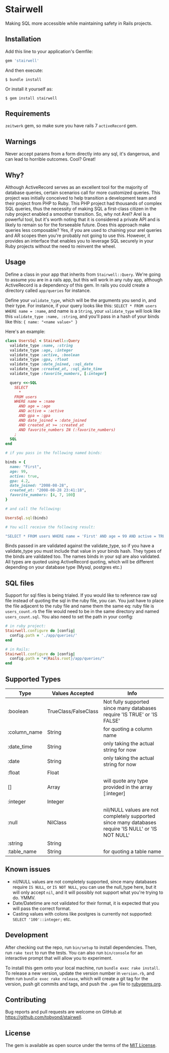 # Stairwell

Making SQL more accessible while maintaining safety in Rails projects.

## Installation

Add this line to your application's Gemfile:

```ruby
gem 'stairwell'
```

And then execute:

    $ bundle install

Or install it yourself as:

    $ gem install stairwell

## Requirements
`zeitwerk` gem, so make sure you have rails 7
`activeRecord` gem.

## Warnings
Never accept params from a form directly into any sql, it's dangerous, and can lead to horrible outcomes. Cool? Great!

## Why?
Although ActiveRecord serves as an excellent tool for the majority of database queries, certain scenarios call for more customized queries.
This project was initially conceived to help transition a development team and their project from PHP to Ruby. This PHP project had thousands of complex SQL queries, thus the necessity of making SQL a first-class citizen in the ruby project enabled a smoother transition.
So, why not Arel? Arel is a powerful tool, but it's worth noting that it is considered a private API and is likely to remain so for the forseeable future.
Does this approach make queries less composable? Yes, if you are used to chaining your arel queries and AR scopes then you're probably not going to use this. However, it provides an interface that enables you to leverage SQL securely in your Ruby projects without the need to reinvent the wheel.

## Usage

Define a class in your app that inherits from `Stairwell::Query`. We're going to assume you are in a rails app, but this will work in any ruby app, although ActiveRecord is a dependency of this gem.
In rails you could create a directory called `app/queries` for instance.

Define your `validate_type`, which will be the arguments you send in, and their type. For instance, if your query looks like this: `SELECT * FROM users WHERE name = :name`, and name is a `String`, your `validate_type` will look like this `validate_type :name, :string`, and you'll pass in a hash of your binds like this: `{ name: "<name value>" }`

Here's an example:
```ruby
class UsersSql < Stairwell::Query
  validate_type :name, :string
  validate_type :age, :integer
  validate_type :active, :boolean
  validate_type :gpa, :float
  validate_type :date_joined, :sql_date
  validate_type :created_at, :sql_date_time
  validate_type :favorite_numbers, [:integer]

  query <<-SQL
    SELECT
      *
    FROM users
    WHERE name = :name
      AND age = :age
      AND active = :active
      AND gpa = :gpa
      AND date_joined = :date_joined
      AND created_at >= :created_at
      AND favorite_numbers IN (:favorite_numbers)
    ;
  SQL
end

# if you pass in the following named binds:

binds = {
  name: "First",
  age: 99,
  active: true,
  gpa: 4.2,
  date_joined: "2008-08-28",
  created_at: "2008-08-28 23:41:18",
  favorite_numbers: [4, 7, 100]
}

# and call the following:

UsersSql.sql(binds)

# You will receive the following result:

"SELECT * FROM users WHERE name = 'First' AND age = 99 AND active = TRUE AND date_joined = '2008-08-28' AND created_at >= '2008-08-28 23:41:18' AND gpa = 4.2 AND favorite_numbers IN (4, 7, 100) ;"
```

Binds passed in are validated against the validate_type, so if you have a validate_type you must include that value in your binds hash.
They types of the binds are validated too.
The names binds in your sql are also validated.
All types are quoted using ActiveRecord quoting, which will be different depending on your database type (Mysql, postgres etc.)

## SQL files
Support for sql files is being trialed. If you would like to reference raw sql file instead of quoting the sql in the ruby file, you can. You just have to place the file adjacent to the ruby file and name them the same eq: ruby file is `users_count.rb` the file would need to be in the same directory and named `users_count.sql`. You also need to set the path in your config:

```ruby
# in ruby project:
Stairwell.configure do |config|
  config.path = './app/queries/'
end

# in Rails:
Stairwell.configure do |config|
  config.path = "#{Rails.root}/app/queries/"
end

```

## Supported Types

| Type         | Values Accepted      | Info                                                                                                 |
|--------------|----------------------|------------------------------------------------------------------------------------------------------|
| :boolean     | TrueClass/FalseClass | Not fully supported since many databases require 'IS TRUE' or 'IS FALSE'                             |
| :column_name | String               | for quoting a column name                                                                            |
| :date_time   | String               | only taking the actual string for now                                                                |
| :date        | String               | only taking the actual string for now                                                                |
| :float       | Float                |                                                                                                      |
| [<type>]     | Array                | will quote any type provided in the array [:integer]                                                 |
| :integer     | Integer              |                                                                                                      |
| :null        | NilClass             | nil/NULL values are not completely supported since many databases require 'IS NULL' or 'IS NOT NULL' |
| :string      | String               |                                                                                                      |
| :table_name  | String               | for quoting a table name                                                                             |

## Known issues

* nil/NULL values are not completely supported, since many databases require `IS NULL`, or `IS NOT NULL`, you can use the null_type here, but it will only accept `nil`, and it will possibly not support what you're trying to do. YMMV.
* Date/Datetime are not validated for their format, it is expected that you will pass the correct format.
* Casting values with colons like postgres is currently not supported: `SELECT '100'::integer;` etc.


## Development

After checking out the repo, run `bin/setup` to install dependencies. Then, run `rake test` to run the tests. You can also run `bin/console` for an interactive prompt that will allow you to experiment.

To install this gem onto your local machine, run `bundle exec rake install`. To release a new version, update the version number in `version.rb`, and then run `bundle exec rake release`, which will create a git tag for the version, push git commits and tags, and push the `.gem` file to [rubygems.org](https://rubygems.org).

## Contributing

Bug reports and pull requests are welcome on GitHub at https://github.com/tobyond/stairwell.


## License

The gem is available as open source under the terms of the [MIT License](https://opensource.org/licenses/MIT).
